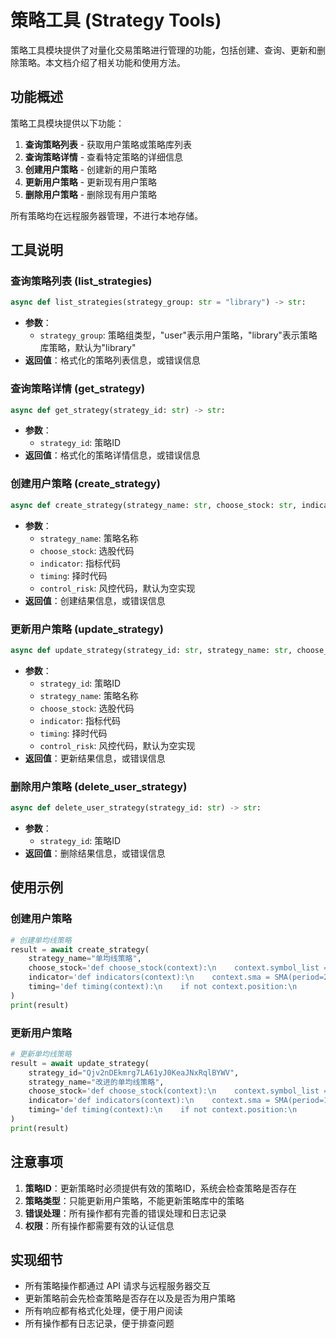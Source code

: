 # 策略工具 (Strategy Tools)

策略工具模块提供了对量化交易策略进行管理的功能，包括创建、查询、更新和删除策略。本文档介绍了相关功能和使用方法。

## 功能概述

策略工具模块提供以下功能：

1. **查询策略列表** - 获取用户策略或策略库列表
2. **查询策略详情** - 查看特定策略的详细信息
3. **创建用户策略** - 创建新的用户策略
4. **更新用户策略** - 更新现有用户策略
5. **删除用户策略** - 删除现有用户策略

所有策略均在远程服务器管理，不进行本地存储。

## 工具说明

### 查询策略列表 (list_strategies)

```python
async def list_strategies(strategy_group: str = "library") -> str:
```

- **参数**：
  - `strategy_group`: 策略组类型，"user"表示用户策略，"library"表示策略库策略，默认为"library"
- **返回值**：格式化的策略列表信息，或错误信息

### 查询策略详情 (get_strategy)

```python
async def get_strategy(strategy_id: str) -> str:
```

- **参数**：
  - `strategy_id`: 策略ID
- **返回值**：格式化的策略详情信息，或错误信息

### 创建用户策略 (create_strategy)

```python
async def create_strategy(strategy_name: str, choose_stock: str, indicator: str, timing: str, control_risk: str = "def control_risk(context):\n    pass\n") -> str:
```

- **参数**：
  - `strategy_name`: 策略名称
  - `choose_stock`: 选股代码
  - `indicator`: 指标代码
  - `timing`: 择时代码
  - `control_risk`: 风控代码，默认为空实现
- **返回值**：创建结果信息，或错误信息

### 更新用户策略 (update_strategy)

```python
async def update_strategy(strategy_id: str, strategy_name: str, choose_stock: str, indicator: str, timing: str, control_risk: str = "def control_risk(context):\n    pass\n") -> str:
```

- **参数**：
  - `strategy_id`: 策略ID
  - `strategy_name`: 策略名称
  - `choose_stock`: 选股代码
  - `indicator`: 指标代码
  - `timing`: 择时代码
  - `control_risk`: 风控代码，默认为空实现
- **返回值**：更新结果信息，或错误信息

### 删除用户策略 (delete_user_strategy)

```python
async def delete_user_strategy(strategy_id: str) -> str:
```

- **参数**：
  - `strategy_id`: 策略ID
- **返回值**：删除结果信息，或错误信息

## 使用示例

### 创建用户策略

```python
# 创建单均线策略
result = await create_strategy(
    strategy_name="单均线策略",
    choose_stock='def choose_stock(context):\n    context.symbol_list = ["600000.XSHG"]\n',
    indicator='def indicators(context):\n    context.sma = SMA(period=20)\n',
    timing='def timing(context):\n    if not context.position:\n        if context.data.close[-1] < context.sma[-1] and context.data.close[0] > context.sma[0]:\n            context.order = context.buy(price=context.data.close[0]*1.1)\n    else:\n        if context.data.close[-1] > context.sma[-1] and context.data.close[0] < context.sma[0]:\n            context.order = context.sell(price=context.data.close[0]*0.9)\n'
)
print(result)
```

### 更新用户策略

```python
# 更新单均线策略
result = await update_strategy(
    strategy_id="Qjv2nDEkmrg7LA61yJ0KeaJNxRqlBYWV",
    strategy_name="改进的单均线策略",
    choose_stock='def choose_stock(context):\n    context.symbol_list = ["600000.XSHG"]\n',
    indicator='def indicators(context):\n    context.sma = SMA(period=15)\n',  # 修改了周期
    timing='def timing(context):\n    if not context.position:\n        if context.data.close[-1] < context.sma[-1] and context.data.close[0] > context.sma[0]:\n            context.order = context.buy(price=context.data.close[0]*1.1)\n    else:\n        if context.data.close[-1] > context.sma[-1] and context.data.close[0] < context.sma[0]:\n            context.order = context.sell(price=context.data.close[0]*0.9)\n'
)
print(result)
```

## 注意事项

1. **策略ID**：更新策略时必须提供有效的策略ID，系统会检查策略是否存在
2. **策略类型**：只能更新用户策略，不能更新策略库中的策略
3. **错误处理**：所有操作都有完善的错误处理和日志记录
4. **权限**：所有操作都需要有效的认证信息

## 实现细节

- 所有策略操作都通过 API 请求与远程服务器交互
- 更新策略前会先检查策略是否存在以及是否为用户策略
- 所有响应都有格式化处理，便于用户阅读
- 所有操作都有日志记录，便于排查问题 